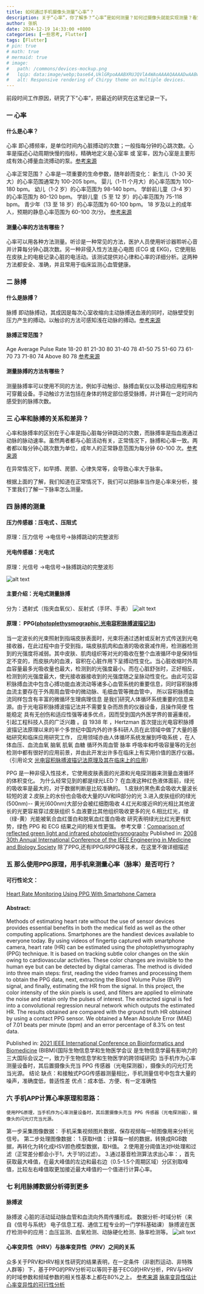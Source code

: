 ```yaml
---
title: 如何通过手机摄像头测量“心率”？
description: 关于“心率”，你了解多？“心率”是如何测量？如何过摄像头就能实现测量？看完这篇文章你应该会有些收获.
author: 张帆
date: 2024-12-19 14:33:00 +0800
categories: [一些思考, Flutter]
tags: [Flutter]
# pin: true
# math: true
# mermaid: true
# image:
#   path: /commons/devices-mockup.png
#   lqip: data:image/webp;base64,UklGRpoAAABXRUJQVlA4WAoAAAAQAAAADwAABwAAQUxQSDIAAAARL0AmbZurmr57yyIiqE8oiG0bejIYEQTgqiDA9vqnsUSI6H+oAERp2HZ65qP/VIAWAFZQOCBCAAAA8AEAnQEqEAAIAAVAfCWkAALp8sF8rgRgAP7o9FDvMCkMde9PK7euH5M1m6VWoDXf2FkP3BqV0ZYbO6NA/VFIAAAA
#   alt: Responsive rendering of Chirpy theme on multiple devices.
---
```

前段时间工作原因，研究了下“心率”，把最近的研究在这里记录一下。

### 一 心率
#### 什么是心率？
  心率  即心搏频率，是单位时间内心脏搏动的次数；一般指每分钟的心跳次数。心率是描述心动周期快慢的指标，精确地定义是心室率 或 室率，因为心室是主要形成有效心搏量血流搏动的泵。[参考来源](https://en.wikipedia.org/wiki/Heart_rate)
 
  心率正常范围？
  心率是一项重要的生命参数，随年龄而变化：
  新生儿（1-30 天大）的心率范围通常为 100-205 bpm。
  婴儿（1-11 个月大）的心率范围为 100-180 bpm。
  幼儿（1-2 岁）的心率范围为 98-140 bpm。
  学龄前儿童（3-4 岁）的心率范围为 80-120 bpm。
  学龄儿童（5 至 12 岁）的心率范围为 75-118 bpm。
  青少年（13 至 18 岁）的心率范围为 60-100 bpm。
  18 岁及以上的成年人，预期的静息心率范围为 60-100 次/分。
  [参考来源](https://health-e.in/blog/heart-rate-and-pulse-rate-difference/)


#### 测量心率的方法有哪些？
  心率可以用各种方法测量。听诊是一种常见的方法，医护人员使用听诊器聆听心音并计算每分钟心跳次数。另一种非侵入性方法是心电图 (ECG 或 EKG)，它使用贴在皮肤上的电极记录心脏的电活动。该测试提供对心律和心率的详细分析。这两种方法都安全、准确，并且常用于临床监测心血管健康。



### 二 脉搏
#### 什么是脉搏？
  脉搏  即动脉搏动，其成因是每次心室收缩向主动脉搏送血液的同时，动脉壁受到压力产生的搏动。以触诊的方法可感知浅在动脉的搏动。[参考来源](https://en.wikipedia.org/wiki/Pulse)

#### 脉搏正常范围？
Age	Average Pulse Rate
18-20	81
21-30	80
31-40	78
41-50	75
51-60	73
61-70	73
71-80	74
Above 80	78
[参考来源](https://health-e.in/blog/heart-rate-and-pulse-rate-difference/)

#### 测量脉搏的方法有哪些？
  测量脉搏率可以使用不同的方法，例如手动触诊、脉搏血氧仪以及移动应用程序和可穿戴设备。手动触诊方法包括在身体的特定部位感受脉搏，并计算在一定时间内感受到的脉搏次数。


### 三 心率和脉搏的关系和差异？
  心率和脉搏率的区别在于心率是指心脏每分钟跳动的次数，而脉搏率是指血液通过动脉的脉动速率。虽然两者都与心脏活动有关，正常情况下，脉搏和心率一致。两者都以每分钟心跳次数为单位，成年人的正常静息范围为每分钟 60-100 次。[参考来源](https://health-e.in/blog/heart-rate-and-pulse-rate-difference/)

  在异常情况下，如早搏、房颤、心律失常等，会导致心率大于脉率。
  
  根据上面的了解，我们知道在正常情况下，我们可以把脉率当作是心率来分析，接下里我们了解一下脉率怎么测量。


### 四 脉搏的测量
#### 压力传感器：压电式 、压阻式
  原理：压力信号 ->电信号->脉搏跳动的完整波形
#### 光电传感器：光电式
  原理：光信号 ->电信号->脉搏跳动的完整波形

![alt text](/assets/image.png)

#### 主要介绍：光电式测量脉搏
分为：透射式（指夹血氧仪）、反射式（手环、手表）
![alt text](/assets/image-1.png)

#### 原理： PPG([photoplethysmographic,光电容积脉搏波描记法](https://en.wikipedia.org/wiki/Photoplethysmogram)) 
当一定波长的光束照射到指端皮肤表面时，光束将通过透射或反射方式传送到光电接收器，在此过程中由于受到指，端皮肤肌肉和血液的吸收衰减作用，检测器检测到的光强度将减弱。其中皮肤、肌肉组织等对光的吸收在整个血液循环中是保持恒定不变的，而皮肤内的血液，容积在心脏作用下呈搏动性变化。当心脏收缩时外周血容量最多光吸收量也最大，检测到的光强度最小。而在心脏舒张时，正好相反，检测到的光强度最大，使光接收器接收到的光强度随之呈脉动性变化。由此可见容积脉搏血流中包含心搏功能血液流动等诸多心血管系统的重要信息，同时容积脉搏血流主要存在于外周周血管中的微动脉、毛细血管等微血管中， 所以容积脉搏血流同样包含有丰富的微循环生理病理信息 是我们研究人体循环系统重要的信息来源。由于光电容积脉搏波描记法并不需要复杂而昂贵的仪器设备，且操作简便 性能稳定 具有无创伤和适应性强等诸多优点，因而受到国内外医学界的普遍重视，引起工程科技人员的广泛兴趣 。自 1938 年 ，Hertzman 首次提出光电容积脉搏波描记法原理以来的半个多世纪中国内外的许多科研人员在此领域中做了大量的基础研究和临床应用研究工作， 应用领域亦由人体循环系统发展到呼吸系统 ，在人体血压、血流血氧 脑氧 肌氧 血糖 循环外周血管 脉率 呼吸率和呼吸容量等的无创检测中都有很好的应用前景，并由此开发出许多在临床上有实用价值的医疗仪器。
（引用论文 [光电容积脉搏波描记法原理及其在临床上的应用](https://link.zhihu.com/?target=http%3A//wenku.baidu.com/link%3Furl%3DPQu7tMi4saph7D1b32qtRMwQsnBBZAURTu733QHlqM3vgt38cg4Bam3gLAGTVV41020nffDLfIYgV7euHhZhcOfQrdk8GdDBKEU1Vq8rgFS)）

PPG 是一种非侵入性技术，它使用皮肤表面的光源和光电探测器来测量血液循环的体积变化。
为什么经常见到的都是绿光LED？
在血液这种红色液体面前，绿光的吸收率是最大的，对于数据判断是比较准确的。
1.皮肤的黑色素会吸收大量波长较短的波
2.皮肤上的水份也会吸收大量的UV和IR部分的光
3.进入皮肤组织的绿光(500nm)-- 黄光(600nm)大部分会被红细胞吸收
4.红光和接近IR的光相比其他波长的光更容易穿过皮肤组织
5.血液要比其他组织吸收更多的光
6.相比红光，绿（绿-黄）光能被氧合血红蛋白和脱氧血红蛋白吸收
研究表明绿光比红光更有优势，绿色 PPG 和 ECG 结果之间的相关性更强。 
参考文章：[Comparison of reflected green light and infrared photoplethysmography](https://ieeexplore.ieee.org/document/4649649)
Published in: [2008 30th Annual International Conference of the IEEE Engineering in Medicine and Biology Society](https://ieeexplore.ieee.org/xpl/conhome/4636107/proceeding)
除了PPG,还有IPPG/RPPG等技术，在这里不做详细描述


### 五 那么使用PPG原理，用手机来测量心率（脉率）是否可行？
#### 可行性论文：
[Heart Rate Monitoring Using PPG With Smartphone Camera](https://ieeexplore.ieee.org/document/9669735/references#references)
#### Abstract:
Methods of estimating heart rate without the use of sensor devices provides essential benefits in both the medical field as well as the other computing applications. Smartphones are the handiest devices available to everyone today. By using videos of fingertip captured with smartphone camera, heart rate (HR) can be estimated using the photoplethysmography (PPG) technique. It is based on tracking subtle color changes on the skin owing to cardiovascular activities. These color changes are invisible to the human eye but can be detected by digital cameras. The method is divided into three main steps: first, reading the video frames and processing them to obtain the PPG data, next, extracting the Blood Volume Pulse (BVP) signal, and finally, estimating the HR from the signal. In this project, the color intensity of the skin pixels is used, and filters are applied to eliminate the noise and retain only the pulses of interest. The extracted signal is fed into a convolutional regression neural network which outputs the estimated HR. The results obtained are compared with the ground truth HR obtained by using a contact PPG sensor. We obtained a Mean Absolute Error (MAE) of 7.01 beats per minute (bpm) and an error percentage of 8.3% on test data.

Published in: [2021 IEEE International Conference on Bioinformatics and Biomedicine](https://ieeexplore.ieee.org/xpl/conhome/9669261/proceeding) (BIBM)(国际生物信息学和生物医学会议 是生物信息学最有影响力的三大国际会议之一，致力于生物信息学和生物医学的跨领域研究)
当手机作为心率测量设备时，其后置摄像头充当 PPG 传感器（光电探测器），摄像头的闪光灯充当光源。
结论
缺点：和接触式PGG传感器测量相比，手机测量信号中包含大量的噪声，准确度低，普适性差
优点：成本低、方便、有一定准确性

### 六 手机APP计算心率原理和思路：
    使用PPG原理，当手机作为心率测量设备时，其后置摄像头充当 PPG 传感器（光电探测器），摄像头的闪光灯充当光源。
第一步采集图像数据：
        手机采集视频图片数据，保存视频每一帧图像用来分析光信号。
第二步处理图像数据：
      1.获取H值：计算每一帧的数据，转换成RGB数据，再转化为转化成HSV颜色模型数据，取H值。
      2.使用差分阈值法对H处理和过滤（正常差分都会小于1，大于1的过滤）。
      3.通过基音检测算法求出心率：，首先获取最大峰值，在最大峰值的左边和最右边（0.5-1.5个周期区域）分区别取峰值，比较左右峰值取更加接近最大峰值的一个值进行计算心率。


### 七 利用脉搏数据分析得到更多     
#### 脉搏波
  脉搏波 心脏的活动延动脉血管和血流向外周传播形成。
数据分析-时域分析（来自《信号与系统》 电子信息工程、通信工程专业的一门学科基础课）
脉搏波在医疗检测中的应用：血压监测、血氧检测、动脉硬化检测、脉率检测等。
![alt text](/assets/image-2.png)

#### 心率变异性（HRV）与脉率变异性（PRV）之间的关系
众多关于PRV和HRV相关性研究的结果表明，在一定条件（非剧烈运动、非特殊人群等）下，基于PPG的PRV分析可以等同于基于ECG的HRV分析，PRV与HRV的时域参数和频域参数的相关性基本上都在80%之上。
[参考来源](http://www.menovomed.com/newsv.php?id=496)
[脉率变异性估计心率变异性的可行性分析](https://wenku.baidu.com/view/1a69905782c4bb4cf7ec4afe04a1b0717ed5b37d.html?_wkts_=1732874723927&bdQuery=%E5%9F%BA%E4%BA%8E%E8%84%89%E6%90%8F%E6%B3%A2%E7%9A%84%E5%BF%83%E7%8E%87%E5%8F%98%E5%BC%82%E6%80%A7%E5%8F%AF%E8%A1%8C%E6%80%A7%E5%88%86%E6%9E%90)